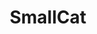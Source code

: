 ---
layout: home

title: SmallCat
titleTemplate: 一个快速搭建Vue3组件库的框架

hero:
  name: SmallCat
  text: 快速搭建Vue3组件库的框架
  tagline: 让你的组件库开发更简单
 
  actions:
    - theme: brand
      text: 开始
      link: /guild/installation
    - theme: alt
      text: 在 GitHub 上查看
      link: https://github.com/wangziyi0526/smallCat
lastUpdated: true
features:
  - icon: 💡
    title: Vue3组件库
    details: 基于vite+TypeScript开发
  - icon: 📦
    title: 让你的组件库开发更简单
    details: 提供一个Vue3组件库开发环境
  - icon: 🛠️
    title: 按需引入
    details: 直接支持按需引入无需配置任何插件。
---